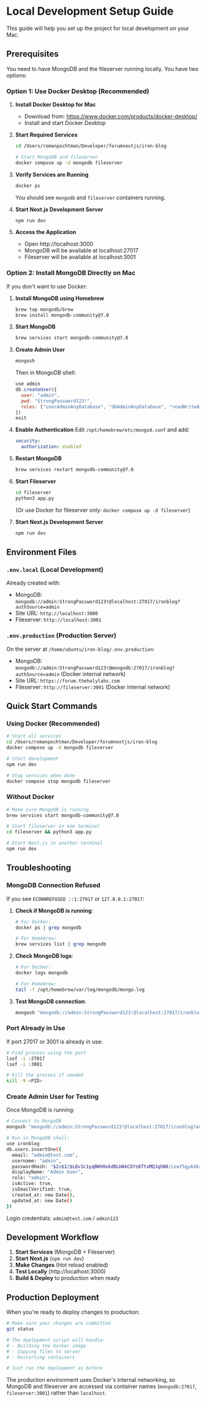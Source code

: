 # Local Development Setup Guide

This guide will help you set up the project for local development on your Mac.

## Prerequisites

You need to have MongoDB and the fileserver running locally. You have two options:

### Option 1: Use Docker Desktop (Recommended)

1. **Install Docker Desktop for Mac**
   - Download from: https://www.docker.com/products/docker-desktop/
   - Install and start Docker Desktop

2. **Start Required Services**
   ```bash
   cd /Users/romanpochtman/Developer/forumnextjs/iron-blog
   
   # Start MongoDB and fileserver
   docker compose up -d mongodb fileserver
   ```

3. **Verify Services are Running**
   ```bash
   docker ps
   ```
   You should see `mongodb` and `fileserver` containers running.

4. **Start Next.js Development Server**
   ```bash
   npm run dev
   ```

5. **Access the Application**
   - Open http://localhost:3000
   - MongoDB will be available at localhost:27017
   - Fileserver will be available at localhost:3001

### Option 2: Install MongoDB Directly on Mac

If you don't want to use Docker:

1. **Install MongoDB using Homebrew**
   ```bash
   brew tap mongodb/brew
   brew install mongodb-community@7.0
   ```

2. **Start MongoDB**
   ```bash
   brew services start mongodb-community@7.0
   ```

3. **Create Admin User**
   ```bash
   mongosh
   ```
   Then in MongoDB shell:
   ```javascript
   use admin
   db.createUser({
     user: "admin",
     pwd: "StrongPassword123!",
     roles: ["userAdminAnyDatabase", "dbAdminAnyDatabase", "readWriteAnyDatabase"]
   })
   exit
   ```

4. **Enable Authentication**
   Edit `/opt/homebrew/etc/mongod.conf` and add:
   ```yaml
   security:
     authorization: enabled
   ```

5. **Restart MongoDB**
   ```bash
   brew services restart mongodb-community@7.0
   ```

6. **Start Fileserver**
   ```bash
   cd fileserver
   python3 app.py
   ```
   (Or use Docker for fileserver only: `docker compose up -d fileserver`)

7. **Start Next.js Development Server**
   ```bash
   npm run dev
   ```

## Environment Files

### `.env.local` (Local Development)
Already created with:
- MongoDB: `mongodb://admin:StrongPassword123!@localhost:27017/ironblog?authSource=admin`
- Site URL: `http://localhost:3000`
- Fileserver: `http://localhost:3001`

### `.env.production` (Production Server)
On the server at `/home/ubuntu/iron-blog/.env.production`:
- MongoDB: `mongodb://admin:StrongPassword123!@mongodb:27017/ironblog?authSource=admin` (Docker internal network)
- Site URL: `https://forum.theholylabs.com`
- Fileserver: `http://fileserver:3001` (Docker internal network)

## Quick Start Commands

### Using Docker (Recommended)

```bash
# Start all services
cd /Users/romanpochtman/Developer/forumnextjs/iron-blog
docker compose up -d mongodb fileserver

# Start development
npm run dev

# Stop services when done
docker compose stop mongodb fileserver
```

### Without Docker

```bash
# Make sure MongoDB is running
brew services start mongodb-community@7.0

# Start fileserver in one terminal
cd fileserver && python3 app.py

# Start Next.js in another terminal
npm run dev
```

## Troubleshooting

### MongoDB Connection Refused

If you see `ECONNREFUSED ::1:27017` or `127.0.0.1:27017`:

1. **Check if MongoDB is running**:
   ```bash
   # For Docker:
   docker ps | grep mongodb
   
   # For Homebrew:
   brew services list | grep mongodb
   ```

2. **Check MongoDB logs**:
   ```bash
   # For Docker:
   docker logs mongodb
   
   # For Homebrew:
   tail -f /opt/homebrew/var/log/mongodb/mongo.log
   ```

3. **Test MongoDB connection**:
   ```bash
   mongosh "mongodb://admin:StrongPassword123!@localhost:27017/ironblog?authSource=admin"
   ```

### Port Already in Use

If port 27017 or 3001 is already in use:

```bash
# Find process using the port
lsof -i :27017
lsof -i :3001

# Kill the process if needed
kill -9 <PID>
```

### Create Admin User for Testing

Once MongoDB is running:

```bash
# Connect to MongoDB
mongosh "mongodb://admin:StrongPassword123!@localhost:27017/ironblog?authSource=admin"

# Run in MongoDB shell:
use ironblog
db.users.insertOne({
  email: "admin@test.com",
  username: "admin",
  passwordHash: "$2a$12$LQv3c1yqBWVHxkd0LHAkCOYz6TtxMQJqhN8/LewY5gyAXAzMR8lqu", // password: admin123
  displayName: "Admin User",
  role: "admin",
  isActive: true,
  isEmailVerified: true,
  created_at: new Date(),
  updated_at: new Date()
})
```

Login credentials: `admin@test.com` / `admin123`

## Development Workflow

1. **Start Services** (MongoDB + Fileserver)
2. **Start Next.js** (`npm run dev`)
3. **Make Changes** (Hot reload enabled)
4. **Test Locally** (http://localhost:3000)
5. **Build & Deploy** to production when ready

## Production Deployment

When you're ready to deploy changes to production:

```bash
# Make sure your changes are committed
git status

# The deployment script will handle:
# - Building the Docker image
# - Copying files to server
# - Restarting containers

# Just run the deployment as before
```

The production environment uses Docker's internal networking, so MongoDB and fileserver are accessed via container names (`mongodb:27017`, `fileserver:3001`) rather than `localhost`.

